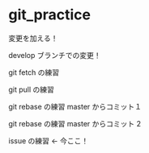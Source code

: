 # git_practice

変更を加える！

develop ブランチでの変更！

git fetch の練習

git pull の練習

git rebase の練習 master からコミット１

git rebase の練習 master からコミット 2

issue の練習 <- 今ここ！
